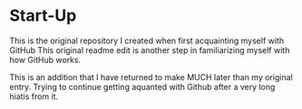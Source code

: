 # Start-Up
This is the original repository I created when first acquainting myself with GitHub
This original readme edit is another step in familiarizing myself with how GitHub works.

This is an addition that I have returned to make MUCH later than my original entry.  Trying to continue getting aquanted with Github after a very long hiatis from it.
